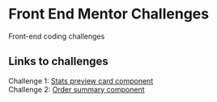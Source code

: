 # Front End Mentor Challenges
 Front-end coding challenges
 
## Links to challenges

Challenge 1: [Stats preview card component](https://www.frontendmentor.io/challenges/stats-preview-card-component-8JqbgoU62)<br />
Challenge 2: [Order summary component](https://www.frontendmentor.io/challenges/order-summary-component-QlPmajDUj)
